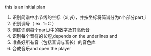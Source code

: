 this is an initial plan
1. 识别简谱中小节线的坐标（xi,yi），并按坐标将简谱分为n个部分part_i
2. 识别调号（ ex. 1=C ）
3. 训练识别每个part_i中的数字及其高低音
4. 识别每个音符的长短,depends on the underlines and 
5. 准备好所有音（包括音调与音长）的音色库
6. 合成音乐and open the player
